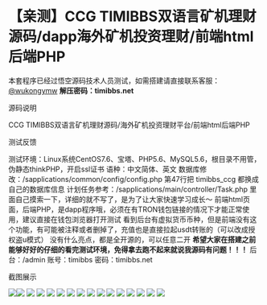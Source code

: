 # 【亲测】CCG TIMIBBS双语言矿机理财源码/dapp海外矿机投资理财/前端html后端PHP

本套程序已经过悟空源码技术人员测试，如需搭建请直接联系客服：[@wukongymw](http://t.me/wukongymw)
**解压密码：timibbs.net**

源码说明

CCG TIMIBBS双语言矿机理财源码/海外矿机投资理财平台/前端html后端PHP

测试反馈

测试环境：Linux系统CentOS7.6、宝塔、PHP5.6、MySQL5.6，根目录不用管，伪静态thinkPHP，开启ssl证书
语种：中文简体、英文
数据库修改：/sapplications/common/config/config.php 第47行把 timibbs\_ccg 都换成自己的数据库信息
计划任务参考：/sapplications/main/controller/Task.php 里面自己摸索一下，详细的就不写了，是为了让大家快速学习成长～
前端html页面，后端PHP，是dapp程序哦，必须在有TRON钱包链接的情况下才能正常使用，建议直接在钱包浏览器打开测试
看到后台有虚拟货币币种，但是前端没有这个功能，有可能被注释或者删掉了，充值也是直接拉起usdt转账的（可以改成授权盗u模式）
没有什么亮点，都是全开源的，可以任意二开
**希望大家在搭建之前能够好好的仔细的看完测试环境，免得拿去跑不起来就说我源码有问题！！！**
后台：/admin
账号：timibbs
密码：timibbs.net

截图展示

[![](https://wukongymw.com/wp-content/uploads/2024/02/f2880f0a1cd0655.png)](https://wukongymw.com/wp-content/uploads/2024/02/f2880f0a1cd0655.png)[![](https://wukongymw.com/wp-content/uploads/2024/02/7ab08f98eb2cc53.png)](https://wukongymw.com/wp-content/uploads/2024/02/7ab08f98eb2cc53.png)
[![](https://wukongymw.com/wp-content/uploads/2024/02/a2aa8cdc0d18559.png)](https://wukongymw.com/wp-content/uploads/2024/02/a2aa8cdc0d18559.png)
[![](https://wukongymw.com/wp-content/uploads/2024/02/3d985f68cafac0e.png)](https://wukongymw.com/wp-content/uploads/2024/02/3d985f68cafac0e.png)
[![](https://wukongymw.com/wp-content/uploads/2024/02/87f8fdb38ba2d11.png)](https://wukongymw.com/wp-content/uploads/2024/02/87f8fdb38ba2d11.png)
[![](https://wukongymw.com/wp-content/uploads/2024/02/26c5c33f9eafe3d.png)](https://wukongymw.com/wp-content/uploads/2024/02/26c5c33f9eafe3d.png)
[![](https://wukongymw.com/wp-content/uploads/2024/02/5640ab3ec90011f.png)](https://wukongymw.com/wp-content/uploads/2024/02/5640ab3ec90011f.png)
[![](https://wukongymw.com/wp-content/uploads/2024/02/3f0f6ab62507150.png)](https://wukongymw.com/wp-content/uploads/2024/02/3f0f6ab62507150.png)
[![](https://wukongymw.com/wp-content/uploads/2024/02/e2228187961b530.png)](https://wukongymw.com/wp-content/uploads/2024/02/e2228187961b530.png)
[![](https://wukongymw.com/wp-content/uploads/2024/02/e4ca0ee14a41f88.png)](https://wukongymw.com/wp-content/uploads/2024/02/e4ca0ee14a41f88.png)
[![](https://wukongymw.com/wp-content/uploads/2024/02/c83626044bfb4bb.png)](https://wukongymw.com/wp-content/uploads/2024/02/c83626044bfb4bb.png)
[![](https://wukongymw.com/wp-content/uploads/2024/02/7fb730800771939.png)](https://wukongymw.com/wp-content/uploads/2024/02/7fb730800771939.png)
[![](https://wukongymw.com/wp-content/uploads/2024/02/1520445fd1b4ede.png)](https://wukongymw.com/wp-content/uploads/2024/02/1520445fd1b4ede.png)
[![](https://wukongymw.com/wp-content/uploads/2024/02/3b56514cf9272a9.png)](https://wukongymw.com/wp-content/uploads/2024/02/3b56514cf9272a9.png)
[![](https://wukongymw.com/wp-content/uploads/2024/02/073a3886ea5b38d.png)](https://wukongymw.com/wp-content/uploads/2024/02/073a3886ea5b38d.png)
[![](https://wukongymw.com/wp-content/uploads/2024/02/8565cdfdaee9ab9.png)](https://wukongymw.com/wp-content/uploads/2024/02/8565cdfdaee9ab9.png)